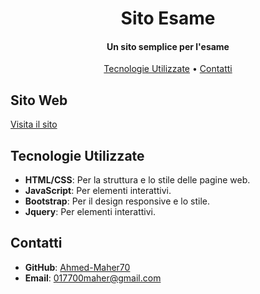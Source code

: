<h1 align="center">
  Sito Esame
  <br>
</h1>

<h4 align="center">Un sito semplice per l'esame</h4>

<p align="center">
  <a href="#tecnologie-utilizzate">Tecnologie Utilizzate</a> •
  <a href="#contatti">Contatti</a>
</p>

## Sito Web
[Visita il sito](https://coding-immelav.github.io/sito-personale-MaherAhmed9/)

## Tecnologie Utilizzate

* **HTML/CSS**: Per la struttura e lo stile delle pagine web.
* **JavaScript**: Per elementi interattivi.
* **Bootstrap**: Per il design responsive e lo stile.
* **Jquery**: Per elementi interattivi.

## Contatti

- **GitHub**: [Ahmed-Maher70](https://github.com/Ahmed-Maher70)
- **Email**: 017700maher@gmail.com
